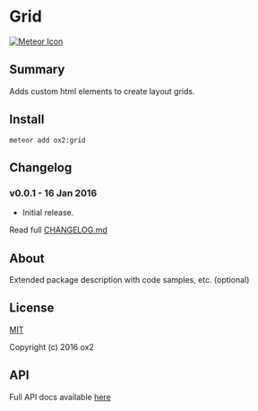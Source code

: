 # Grid
[![Meteor Icon](http://icon.meteor.com/package/ox2:grid)](https://atmospherejs.com/ox2/grid)

## Summary
Adds custom html elements to create layout grids.

## Install
```
meteor add ox2:grid
```

## Changelog
### v0.0.1 - 16 Jan 2016
* Initial release.

Read full [CHANGELOG.md](https://github.com/ox2/oo-grid/tree/master/CHANGELOG.md)

## About
Extended package description with code samples, etc. (optional)

## License
[MIT](https://github.com/ox2/oo-grid/tree/master/LICENSE)

Copyright (c) 2016 ox2

## API
Full API docs available [here](http://ox2.github.io/oo-grid)
